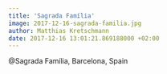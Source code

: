 ```yaml
---
title: 'Sagrada Família'
image: 2017-12-16-sagrada-familia.jpg
author: Matthias Kretschmann
date: 2017-12-16 13:01:21.869188000 +02:00
---
```


@Sagrada Família, Barcelona, Spain
